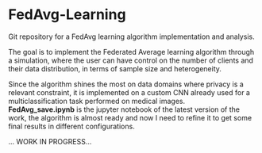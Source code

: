 # FedAvg-Learning
Git repository for a FedAvg learning algorithm implementation and analysis.

The goal is to implement the Federated Average learning algorithm through a simulation, where the user can have control on the number of clients and their data distribution, in terms of sample size and heterogeneity.

Since the algorithm shines the most on data domains where privacy is a relevant constraint, it is implemented on a custom CNN already used for a multiclassification task performed on medical images.\
**FedAvg_save.ipynb** is the jupyter notebook of the latest version of the work, the algorithm is almost ready and now I need to refine it to get some final results in different configurations.

... WORK IN PROGRESS...
